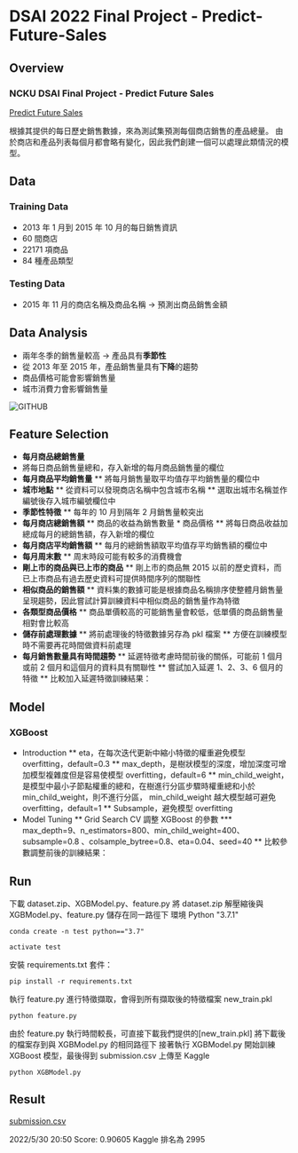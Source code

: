 # DSAI 2022 Final Project - Predict-Future-Sales

## Overview
### NCKU DSAI Final Project - Predict Future Sales

[Predict Future Sales](https://www.kaggle.com/competitions/competitive-data-science-predict-future-sales/leaderboard)

根據其提供的每日歷史銷售數據，來為測試集預測每個商店銷售的產品總量。
由於商店和產品列表每個月都會略有變化，因此我們創建一個可以處理此類情況的模型。

## Data
### Training Data
* 2013 年 1 月到 2015 年 10 月的每日銷售資訊
* 60 間商店
* 22171 項商品
* 84 種產品類型

### Testing Data
* 2015 年 11 月的商店名稱及商品名稱 → 預測出商品銷售金額

## Data Analysis
* 兩年冬季的銷售量較高 → 產品具有**季節性**
* 從 2013 年至 2015 年，產品銷售量具有**下降**的趨勢
* 商品價格可能會影響銷售量
* 城市消費力會影響銷售量

![GITHUB](https://github.com/fylin625/DSAI2022_Final-Predict-Future-Sales/blob/main/images/trend.png)

## Feature Selection
* **每月商品總銷售量**
 * 將每日商品銷售量總和，存入新增的每月商品銷售量的欄位
* **每月商品平均銷售量**
** 將每月銷售量取平均值存平均銷售量的欄位中
* **城市地點**
** 從資料可以發現商店名稱中包含城市名稱
** 選取出城市名稱並作編號後存入城市編號欄位中
* **季節性特徵**
** 每年的 10 月到隔年 2 月銷售量較突出
* **每月商店總銷售額**
** 商品的收益為銷售數量 * 商品價格
** 將每日商品收益加總成每月的總銷售額，存入新增的欄位
* **每月商店平均銷售額**
** 每月的總銷售額取平均值存平均銷售額的欄位中
* **每月周末數**
** 周末時段可能有較多的消費機會
* **剛上市的商品與已上市的商品**
** 剛上市的商品無 2015 以前的歷史資料，而已上市商品有過去歷史資料可提供時間序列的關聯性
* **相似商品的銷售額**
** 資料集的數據可能是根據商品名稱排序使整體月銷售量呈現趨勢，因此嘗試計算訓練資料中相似商品的銷售量作為特徵
* **各類型商品價格**
** 商品單價較高的可能銷售量會較低，低單價的商品銷售量相對會比較高
* **儲存前處理數據**
** 將前處理後的特徵數據另存為 pkl 檔案
** 方便在訓練模型時不需要再花時間做資料前處理
* **每月銷售數量具有時間趨勢**
** 延遲特徵考慮時間前後的關係，可能前 1 個月或前 2 個月和這個月的資料具有關聯性
** 嘗試加入延遲 1、2、3、6 個月的特徵
** 比較加入延遲特徵訓練結果：

## Model
### XGBoost
* Introduction
** eta，在每次迭代更新中縮小特徵的權重避免模型 overfitting，default=0.3
** max_depth，是樹狀模型的深度，增加深度可增加模型複雜度但是容易使模型 overfitting，default=6
** min_child_weight，是模型中最小子節點權重的總和，在樹進行分區步驟時權重總和小於min_child_weight，則不進行分區， min_child_weight 越大模型越可避免 overfitting，default=1
** Subsample，避免模型 overfitting
* Model Tuning
** Grid Search CV 調整 XGBoost 的參數
*** max_depth=9、n_estimators=800、min_child_weight=400、 subsample=0.8 、colsample_bytree=0.8、eta=0.04、seed=40
** 比較參數調整前後的訓練結果：


## Run

下載 dataset.zip、XGBModel.py、feature.py
將 dataset.zip 解壓縮後與 XGBModel.py、feature.py 儲存在同一路徑下
環境 Python "3.7.1"

```
conda create -n test python=="3.7"
```
```
activate test
```
安裝 requirements.txt 套件：
```
pip install -r requirements.txt
```
執行 feature.py 進行特徵擷取，會得到所有擷取後的特徵檔案 new_train.pkl
```
python feature.py
```
由於 feature.py 執行時間較長，可直接下載我們提供的[new_train.pkl]
將下載後的檔案存到與 XGBModel.py 的相同路徑下
接著執行 XGBModel.py 開始訓練 XGBoost 模型，最後得到 submission.csv 上傳至 Kaggle
```
python XGBModel.py
```
## Result
[submission.csv](https://github.com/fylin625/DSAI2022_HW1-Electricity-Forcasting/blob/main/submission.csv)

2022/5/30 20:50 Score: 0.90605 
Kaggle 排名為 2995

